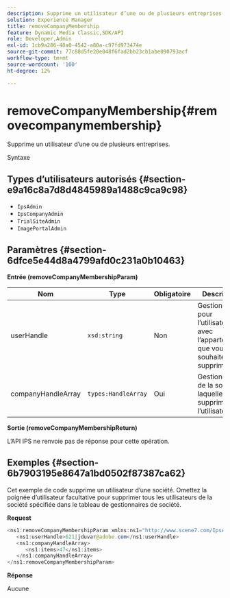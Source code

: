 ```yaml
---
description: Supprime un utilisateur d’une ou de plusieurs entreprises.
solution: Experience Manager
title: removeCompanyMembership
feature: Dynamic Media Classic,SDK/API
role: Developer,Admin
exl-id: 1cb9a286-48a0-4542-a80a-c97fd973474e
source-git-commit: 77c88d5fe20e048f6fad2bb23cb1abe090793acf
workflow-type: tm+mt
source-wordcount: '100'
ht-degree: 12%

---
```


# removeCompanyMembership{#removecompanymembership}

Supprime un utilisateur d’une ou de plusieurs entreprises.

Syntaxe

## Types d’utilisateurs autorisés {#section-e9a16c8a7d8d4845989a1488c9ca9c98}

* `IpsAdmin`
* `IpsCompanyAdmin`
* `TrialSiteAdmin`
* `ImagePortalAdmin`

## Paramètres {#section-6dfce5e44d8a4799afd0c231a0b10463}

**Entrée (removeCompanyMembershipParam)**

| Nom | Type | Obligatoire | Description |
|---|---|---|---|
| userHandle | `xsd:string` | Non | Gestionnaire pour l’utilisateur avec l’appartenance que vous souhaitez supprimer. |
| companyHandleArray | `types:HandleArray` | Oui | Gestionnaire de la société à laquelle vous supprimez l’utilisateur. |

**Sortie (removeCompanyMembershipReturn)**

L’API IPS ne renvoie pas de réponse pour cette opération.

## Exemples {#section-6b7903195e8647a1bd0502f87387ca62}

Cet exemple de code supprime un utilisateur d’une société. Omettez la poignée d’utilisateur facultative pour supprimer tous les utilisateurs de la société spécifiée dans le tableau de gestionnaires de société.

**Request**

```java
<ns1:removeCompanyMembershipParam xmlns:ns1="http://www.scene7.com/IpsApi/xsd">
   <ns1:userHandle>621|jduvar@adobe.com</ns1:userHandle>
   <ns1:companyHandleArray>
      <ns1:items>47</ns1:items>
   </ns1:companyHandleArray>
</ns1:removeCompanyMembershipParam>
```

**Réponse**

Aucune

